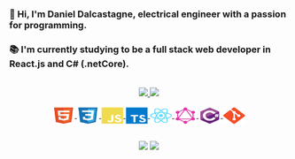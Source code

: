 ### 🤵 Hi, I'm Daniel Dalcastagne, electrical engineer with a passion for programming. <br/>
### 📚 I'm currently studying to be a full stack web developer in React.js and C# (.netCore).

<br/>

<div align="center">
  <a href="https://github.com/dalcastagned">
  <img height="180em" src="https://github-readme-stats.vercel.app/api?username=dalcastagned&show_icons=true&theme=dark&include_all_commits=true&count_private=true"/>
  <img height="180em" src="https://github-readme-stats.vercel.app/api/top-langs/?username=dalcastagned&layout=compact&langs_count=7&theme=dark"/>
</div>
  
 <div align="center" style="margin: 0 auto"><br>
  <img align="center" alt="Daniel-HTML" height="30" width="40" src="https://raw.githubusercontent.com/devicons/devicon/master/icons/html5/html5-original.svg">
  <img align="center" alt="Daniel-CSS" height="30" width="40" src="https://raw.githubusercontent.com/devicons/devicon/master/icons/css3/css3-original.svg">
  <img align="center" alt="Daniel-JS" height="30" width="40" src="https://raw.githubusercontent.com/devicons/devicon/master/icons/javascript/javascript-plain.svg">
  <img align="center" alt="Daniel-TS" height="30" width="40" src="https://github.com/devicons/devicon/blob/master/icons/typescript/typescript-plain.svg">
  <img align="center" alt="Daniel-React" height="30" width="40" src="https://raw.githubusercontent.com/devicons/devicon/master/icons/react/react-original.svg">
  <img align="center" alt="Daniel-GraphQL" height="30" width="40" src="https://github.com/devicons/devicon/blob/master/icons/graphql/graphql-plain.svg">
  <img align="center" alt="Daniel-Csharp" height="30" width="40" src="https://raw.githubusercontent.com/devicons/devicon/master/icons/csharp/csharp-original.svg">
  <img align="center" alt="Daniel-Git" height="30" width="40" src="https://github.com/devicons/devicon/blob/master/icons/git/git-plain.svg">
</div>
  
 <br/>
 
<div align="center" > 
  <p align="center">
  <p align="center">
  <a href = "mailto:contato@danieldalcastagne.com"><img src="https://img.shields.io/badge/-Email-ff0000?style=for-the-badge&logo=gmail&logoColor=white" target="_blank"></a>
  <a href="https://www.linkedin.com/in/daniel-dalcastagne-4baa00179/" target="_blank"><img src="https://img.shields.io/badge/-LinkedIn-%230077B5?style=for-the-badge&logo=linkedin&logoColor=white" target="_blank"></a> 
</div>
